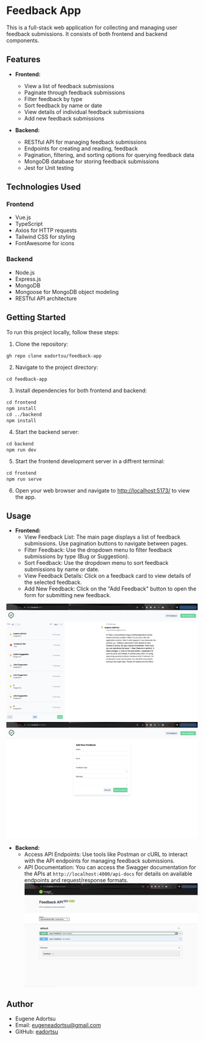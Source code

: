 # Feedback App

This is a full-stack web application for collecting and managing user feedback submissions. It consists of both frontend and backend components.

## Features

- **Frontend:**
  - View a list of feedback submissions
  - Paginate through feedback submissions
  - Filter feedback by type
  - Sort feedback by name or date
  - View details of individual feedback submissions
  - Add new feedback submissions

- **Backend:**
  - RESTful API for managing feedback submissions
  - Endpoints for creating and reading, feedback
  - Pagination, filtering, and sorting options for querying feedback data
  - MongoDB database for storing feedback submissions
  -  Jest for Unit testing 

## Technologies Used

### Frontend
- Vue.js
- TypeScript
- Axios for HTTP requests
- Tailwind CSS for styling
- FontAwesome for icons

### Backend
- Node.js
- Express.js
- MongoDB
- Mongoose for MongoDB object modeling
- RESTful API architecture

## Getting Started

To run this project locally, follow these steps:

1. Clone the repository:

```
gh repo clone eadortsu/feedback-app
```

2. Navigate to the project directory:

```
cd feedback-app
```

3. Install dependencies for both frontend and backend:

```
cd frontend
npm install
cd ../backend
npm install
```

4. Start the backend server:

```
cd backend
npm run dev
```

5. Start the frontend development server in a diffrent terminal:

```
cd frontend
npm run serve
```

6. Open your web browser and navigate to [http://localhost:5173/](http://localhost:5173/) to view the app.

## Usage

- **Frontend:**
  - View Feedback List: The main page displays a list of feedback submissions. Use pagination buttons to navigate between pages.
  - Filter Feedback: Use the dropdown menu to filter feedback submissions by type (Bug or Suggestion).
  - Sort Feedback: Use the dropdown menu to sort feedback submissions by name or date.
  - View Feedback Details: Click on a feedback card to view details of the selected feedback.
  - Add New Feedback: Click on the "Add Feedback" button to open the form for submitting new feedback.

![View Feedback List](https://raw.githubusercontent.com/eadortsu/feedback-app/main/screenshots/fe1.png)
![ Add New Feedback](https://raw.githubusercontent.com/eadortsu/feedback-app/main/screenshots/fe2.png)



- **Backend:**
  - Access API Endpoints: Use tools like Postman or cURL to interact with the API endpoints for managing feedback submissions.
  - API Documentation: You can access the Swagger documentation for the APIs at `http://localhost:4000/api-docs` for details on available endpoints and request/response formats.
    ![Feedback App Logo](https://raw.githubusercontent.com/eadortsu/feedback-app/main/screenshots/be.png)

## Author

- Eugene Adortsu
- Email: eugeneadortsu@gmail.com
- GitHub: [eadortsu](https://github.com/eadortsu)

